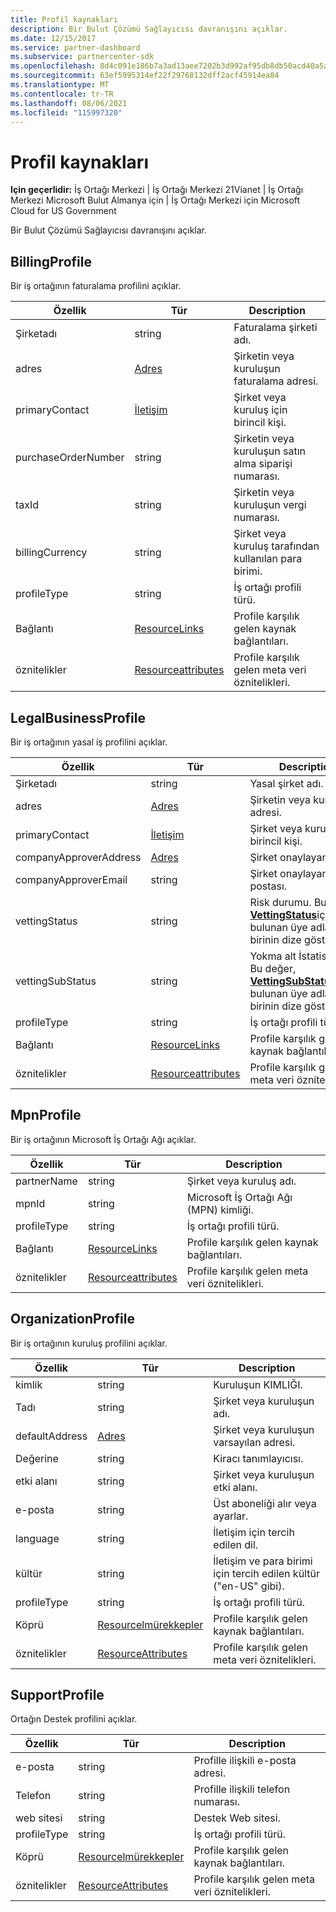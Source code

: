 ```yaml
---
title: Profil kaynakları
description: Bir Bulut Çözümü Sağlayıcısı davranışını açıklar.
ms.date: 12/15/2017
ms.service: partner-dashboard
ms.subservice: partnercenter-sdk
ms.openlocfilehash: 8d4c091e186b7a3ad13aee7202b3d992af95db8db50acd40a5ade496d7087359
ms.sourcegitcommit: 63ef5995314ef22f29768132dff2acf45914ea84
ms.translationtype: MT
ms.contentlocale: tr-TR
ms.lasthandoff: 08/06/2021
ms.locfileid: "115997320"
---
```

# <a name="profile-resources"></a>Profil kaynakları

**Için geçerlidir:** İş Ortağı Merkezi | İş Ortağı Merkezi 21Vianet | İş Ortağı Merkezi Microsoft Bulut Almanya için | İş Ortağı Merkezi için Microsoft Cloud for US Government

Bir Bulut Çözümü Sağlayıcısı davranışını açıklar.

## <a name="billingprofile"></a>BillingProfile

Bir iş ortağının faturalama profilini açıklar.

| Özellik            | Tür                                                           | Description                                                 |
|---------------------|----------------------------------------------------------------|-------------------------------------------------------------|
| Şirketadı         | string                                                         | Faturalama şirketi adı.                                   |
| adres             | [Adres](utility-resources.md#address)                       | Şirketin veya kuruluşun faturalama adresi. |
| primaryContact      | [İletişim](utility-resources.md#contact)                       | Şirket veya kuruluş için birincil kişi.        |
| purchaseOrderNumber | string                                                         | Şirketin veya kuruluşun satın alma siparişi numarası.        |
| taxId               | string                                                         | Şirketin veya kuruluşun vergi numarası.                       |
| billingCurrency     | string                                                         | Şirket veya kuruluş tarafından kullanılan para birimi.           |
| profileType         | string                                                         | İş ortağı profili türü.                                   |
| Bağlantı               | [ResourceLinks](utility-resources.md#resourcelinks)           | Profile karşılık gelen kaynak bağlantıları.            |
| öznitelikler          | [Resourceattributes](utility-resources.md#resourceattributes) | Profile karşılık gelen meta veri öznitelikleri.       |

## <a name="legalbusinessprofile"></a>LegalBusinessProfile

Bir iş ortağının yasal iş profilini açıklar.

| Özellik               | Tür                                                           | Description                                                                                                                                                          |
|------------------------|----------------------------------------------------------------|----------------------------------------------------------------------------------------------------------------------------------------------------------------------|
| Şirketadı            | string                                                         | Yasal şirket adı.                                                                                                                                              |
| adres                | [Adres](utility-resources.md#address)                       | Şirketin veya kuruluşun adresi.                                                                                                                          |
| primaryContact         | [İletişim](utility-resources.md#contact)                       | Şirket veya kuruluş için birincil kişi.                                                                                                                 |
| companyApproverAddress | [Adres](utility-resources.md#address)                       | Şirket onaylayan adresi.                                                                                                                                        |
| companyApproverEmail   | string                                                         | Şirket onaylayan e-postası.                                                                                                                                          |
| vettingStatus          | string                                                         | Risk durumu. Bu değer, [**VettingStatus**](/dotnet/api/microsoft.store.partnercenter.models.partners.vettingstatus)içinde bulunan üye adlarından birinin dize gösterimidir.           |
| vettingSubStatus       | string                                                         | Yokma alt İstatistikleri. Bu değer, [**VettingSubStatus**](/dotnet/api/microsoft.store.partnercenter.models.partners.vettingsubstatus)içinde bulunan üye adlarından birinin dize gösterimidir. |
| profileType            | string                                                         | İş ortağı profili türü.                                                                                                                                            |
| Bağlantı                  | [ResourceLinks](utility-resources.md#resourcelinks)           | Profile karşılık gelen kaynak bağlantıları.                                                                                                                     |
| öznitelikler             | [Resourceattributes](utility-resources.md#resourceattributes) | Profile karşılık gelen meta veri öznitelikleri.                                                                                                                |

## <a name="mpnprofile"></a>MpnProfile

Bir iş ortağının Microsoft İş Ortağı Ağı açıklar.

| Özellik    | Tür                                                           | Description                                           |
|-------------|----------------------------------------------------------------|-------------------------------------------------------|
| partnerName | string                                                         | Şirket veya kuruluş adı.                     |
| mpnId       | string                                                         | Microsoft İş Ortağı Ağı (MPN) kimliği.                     |
| profileType | string                                                         | İş ortağı profili türü.                             |
| Bağlantı       | [ResourceLinks](utility-resources.md#resourcelinks)           | Profile karşılık gelen kaynak bağlantıları.      |
| öznitelikler  | [Resourceattributes](utility-resources.md#resourceattributes) | Profile karşılık gelen meta veri öznitelikleri. |

## <a name="organizationprofile"></a>OrganizationProfile

Bir iş ortağının kuruluş profilini açıklar.

| Özellik       | Tür                                                           | Description                                                            |
|----------------|----------------------------------------------------------------|------------------------------------------------------------------------|
| kimlik             | string                                                         | Kuruluşun KIMLIĞI.                                                 |
| Tadı    | string                                                         | Şirket veya kuruluşun adı.                               |
| defaultAddress | [Adres](utility-resources.md#address)                       | Şirket veya kuruluşun varsayılan adresi.                    |
| Değerine       | string                                                         | Kiracı tanımlayıcısı.                                                 |
| etki alanı         | string                                                         | Şirket veya kuruluşun etki alanı.                                  |
| e-posta          | string                                                         | Üst aboneliği alır veya ayarlar.                                  |
| language       | string                                                         | İletişim için tercih edilen dil.                              |
| kültür        | string                                                         | İletişim ve para birimi için tercih edilen kültür ("en-US" gibi). |
| profileType    | string                                                         | İş ortağı profili türü.                                              |
| Köprü          | [Resourcelmürekkepler](utility-resources.md#resourcelinks)           | Profile karşılık gelen kaynak bağlantıları.                       |
| öznitelikler     | [ResourceAttributes](utility-resources.md#resourceattributes) | Profile karşılık gelen meta veri öznitelikleri.                  |

## <a name="supportprofile"></a>SupportProfile

Ortağın Destek profilini açıklar.

| Özellik    | Tür                                                           | Description                                           |
|-------------|----------------------------------------------------------------|-------------------------------------------------------|
| e-posta       | string                                                         | Profille ilişkili e-posta adresi.        |
| Telefon   | string                                                         | Profille ilişkili telefon numarası.         |
| web sitesi     | string                                                         | Destek Web sitesi.                                  |
| profileType | string                                                         | İş ortağı profili türü.                             |
| Köprü       | [Resourcelmürekkepler](utility-resources.md#resourcelinks)           | Profile karşılık gelen kaynak bağlantıları.      |
| öznitelikler  | [ResourceAttributes](utility-resources.md#resourceattributes) | Profile karşılık gelen meta veri öznitelikleri. |

